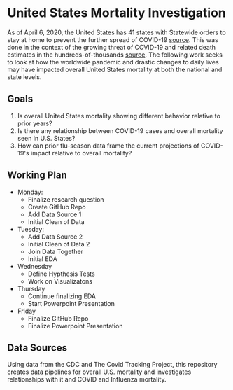 # United States Mortality Investigation
As of April 6, 2020, the United States has 41 states with Statewide orders to stay at home to prevent the further spread of COVID-19 [source](https://www.nytimes.com/interactive/2020/us/coronavirus-stay-at-home-order.html). This was done in the context of the growing threat of COVID-19 and related death estimates in the hundreds-of-thousands [source](https://www.nytimes.com/aponline/2020/03/29/us/politics/ap-us-virus-outbreak-washington.html?searchResultPosition=3).  The following work seeks to look at how the worldwide pandemic and drastic changes to daily lives may have impacted overall United States mortality at both the national and state levels.  



## Goals
<ol>
<li>Is overall United States mortality showing different behavior relative to prior years?</li>
<li>Is there any relationship between COVID-19 cases and overall mortality seen in U.S. States?</li>
<li>How can prior flu-season data frame the current projections of COVID-19's impact relative to overall mortality?</li>
</ol>



##  Working Plan

*   Monday:
    -   Finalize research question
    -   Create GitHub Repo
    -   Add Data Source 1 
    -   Initial Clean of Data
*   Tuesday:
    -   Add Data Source 2
    -   Initial Clean of Data 2
    -   Join Data Together
    -   Initial EDA
*   Wednesday
    -   Define Hypthesis Tests
    -   Work on Visualizatons
*   Thursday
    -   Continue finalizing EDA
    -   Start Powerpoint Presentation
*   Friday
    -   Finalize GitHub Repo
    -   Finalize Powerpoint Presentation    


## Data Sources
Using data from the CDC and The Covid Tracking Project, this repository creates data pipelines for overall U.S. mortality and investigates relationships with it and COVID and Influenza mortality.





